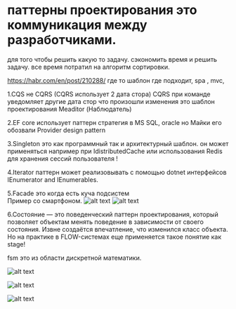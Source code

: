 # паттерны проектирования это коммуникация между разработчиками.

для того чтобы решить какую то задачу.
сэкономить время и решить задачу. все время потратил на алгоритм сортировки.


https://habr.com/en/post/210288/
где то шаблон где подходит,  spa , mvc,



1.CQS не CQRS (CQRS использует 2 дата стора)
CQRS при команде уведомляет другие дата стор что произошли изменения
это шаблон проектирования Meaditor (Наблюдатель)

2.EF core использует паттерн стратегия в MS SQL, oracle
но Майки его обозвали Provider design pattern

3.Singleton это как программный так и архитектурный шаблон.
он может применяться например при IdistributedCache или использования Redis для хранения сессий пользователя !

4.Iterator паттерн может реализовывать с помощью dotnet интерфейсов IEnumerator and IEnumerables.

5.Facade это когда есть куча подсистем  
Пример со смартфоном.
![alt text](
https://www.codeproject.com/KB/architecture/481297/myFacade.jpg)
![alt text](
https://refactoring.guru/images/patterns/diagrams/facade/example.png)


6.Состояние — это поведенческий паттерн проектирования, который позволяет объектам менять поведение в зависимости от своего состояния. Извне создаётся впечатление, что изменился класс объекта.
Но на практике в FLOW-системах еще применяется такое понятие как stage!

fsm это из области дискретной математики.

![alt text](https://refactoring.guru/images/patterns/diagrams/state/problem2-ru.png?id=41e38a78c644750e19603a0d867e5ab6)

![alt text](https://hsto.org/storage3/432/f5c/b4b/432f5cb4b5387312374fc36ba088f53e.png)


![alt text](https://hsto.org/storage3/d8e/61e/396/d8e61e3961a76a749eb3b8bfe07c3bd7.png)
